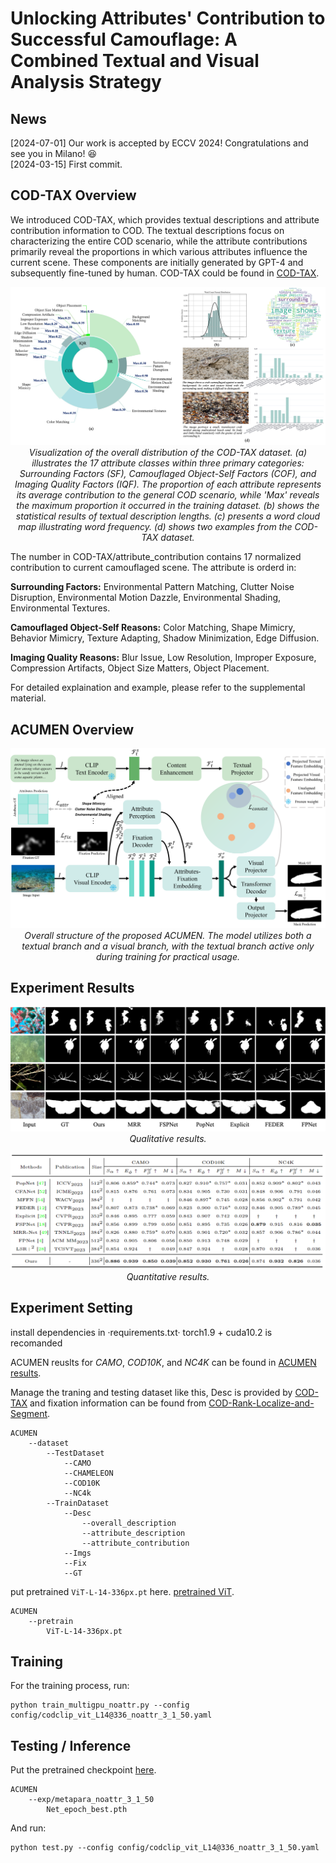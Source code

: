 #  Unlocking Attributes' Contribution to Successful Camouflage: A Combined Textual and Visual Analysis Strategy



## News 
[2024-07-01] Our work is accepted by ECCV 2024! Congratulations and see you in Milano! :laughing:  
[2024-03-15] First commit.

## COD-TAX Overview
We introduced COD-TAX, which provides textual descriptions and attribute contribution information to COD. The textual descriptions focus on characterizing the entire COD scenario, while the attribute contributions primarily reveal the proportions in which various attributes influence the current scene. These components are initially generated by GPT-4 and subsequently fine-tuned by human. COD-TAX could be found in [COD-TAX](https://drive.google.com/file/d/1489Q627rHZFFkOMaXU-6did6rOBEexRM/view?usp=sharing).


<p align="center">
    <img src="asset/distribution_of_datasets.png"/> <br/>
    <em> 
    Visualization of the overall distribution of the COD-TAX dataset. (a) illustrates the 17 attribute classes within three primary categories: Surrounding Factors (SF), Camouflaged Object-Self Factors (COF), and Imaging Quality Factors (IQF). The proportion of each attribute represents its average contribution to the general COD scenario, while 'Max' reveals the maximum proportion it occurred in the training dataset. (b) shows the statistical results of textual description lengths. (c) presents a word cloud map illustrating word frequency. (d) shows two examples from the COD-TAX dataset.
    </em>
</p>


The number in COD-TAX/attribute_contribution contains 17 normalized contribution to current camouflaged scene. The attribute is orderd in: 

**Surrounding Factors:** Environmental Pattern Matching, Clutter Noise Disruption, Environmental Motion Dazzle, Environmental Shading, Environmental Textures.

**Camouflaged Object-Self Reasons:** Color Matching, Shape Mimicry, Behavior Mimicry, Texture Adapting, Shadow Minimization, Edge Diffusion.


**Imaging Quality Reasons:** Blur Issue, Low Resolution, Improper Exposure, Compression Artifacts, Object Size Matters, Object Placement.

For detailed explaination and example, please refer to the supplemental material.

## ACUMEN Overview
<p align="center">
    <img src="asset/pipline.png"/> <br/>
    <em> 
    Overall structure of the proposed ACUMEN. The model utilizes both a textual
branch and a visual branch, with the textual branch active only during training for practical usage.
    </em>
</p>

## Experiment Results

<p align="center">
    <img src="asset/Qualitative_analysis.png"/> <br/>
    <em> 
    Qualitative results.
    </em>
</p>


<p align="center">
    <img src="asset/Quantitative_result.png"/> <br/>
    <em> 
    Quantitative results.
    </em>
</p>





## Experiment Setting

install dependencies in ·requirements.txt·
torch1.9 + cuda10.2 is recomanded


ACUMEN reuslts for _CAMO_, _COD10K_, and _NC4K_ can be found in [ACUMEN results](https://drive.google.com/file/d/1Xywb2vvgiIR8SjSV-guWswSCNsLVvFnF/view?usp=sharing).

Manage the traning and testing dataset like this, Desc is provided by [COD-TAX](https://drive.google.com/file/d/1489Q627rHZFFkOMaXU-6did6rOBEexRM/view?usp=sharing) and fixation information can be found from [COD-Rank-Localize-and-Segment](https://github.com/JingZhang617/COD-Rank-Localize-and-Segment).
    
    ACUMEN
        --dataset
            --TestDataset
                --CAMO
                --CHAMELEON
                --COD10K
                --NC4k
            --TrainDataset
                --Desc
                    --overall_description
                    --attribute_description
                    --attribute_contribution
                --Imgs
                --Fix
                --GT
          

put pretrained `ViT-L-14-336px.pt` here. [pretrained ViT](https://drive.google.com/file/d/1Wm9_Dl6M5ETR9qZod3CwWEToMCfDotjg/view?usp=sharing).


    ACUMEN
        --pretrain
            ViT-L-14-336px.pt

## Training
For the training process, run:

    python train_multigpu_noattr.py --config config/codclip_vit_L14@336_noattr_3_1_50.yaml

## Testing / Inference
Put the pretrained checkpoint [here](https://drive.google.com/file/d/1lBMEbeST62KIq4MtJnI9hq19krae0Nxw/view?usp=sharing).

    ACUMEN
        --exp/metapara_noattr_3_1_50
            Net_epoch_best.pth

And run:

    python test.py --config config/codclip_vit_L14@336_noattr_3_1_50.yaml